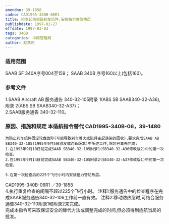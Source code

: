 ```yaml
---
amendno: 39-1858  
cadno: CAD1995-340B-06R1  
title: 检查起落架碳刹车组件,安装扭力管防热层  
publishdate: 1997-02-27  
effdate: 1997-03-03  
tags: 340B  
categories: 中南管理局  
author: 赵燕莉  
---
```

  
### 适用范围  
SAAB SF 340A序号004至159；     SAAB 340B 序号160以上(包括160)。  
  
<!--more-->  
### 参考文件  
1.SAAB Aircraft AB 服务通告 340-32-105附录 1(ABS SB SAAB340-32-A36),附录 2(ABS SB SAAB340-32-A37)；  
    2.SAAB服务通告 340-32-110。  
  
### 原因、措施和规定 本适航指令替代 CAD1995-340B-06，39-1480  
    为防止刹车组件固定轮盘故障(可能导致刹车着火或阻碍主起落架的回收),要求完成SAAB AB SB340-32-105(1995年9月5日颁发或昀新版本)中所述工作,除非已事先完成:  
    1.在1995年9月10日前完成SAAB SB340-32-105附录1(SB340-32-A36修改版2)中的第一次检查。  
    2.在1995年9月14日前完成SAAB SB340-32-105附录2(SB340-32-A37修改版1)中的第一次检查。  
  
    3.在第一次检查后的225个飞行小时内安装扭力管防热层。  
 CAD1995-340B-06R1 ／39-1858  
    4.执行重复检查的间隔不超过225个飞行小时。   注释1:服务通告中的检查程序在完成SAAB服务通告340-32-106工作前一直有效。   注释2:移动防热层时,可结合服务通告340-32-110附录1和附录2来完成。  
    完成本指令可采取保证安全的替代方法或调整完成的时间,但必须得到适航当局的批准。  
